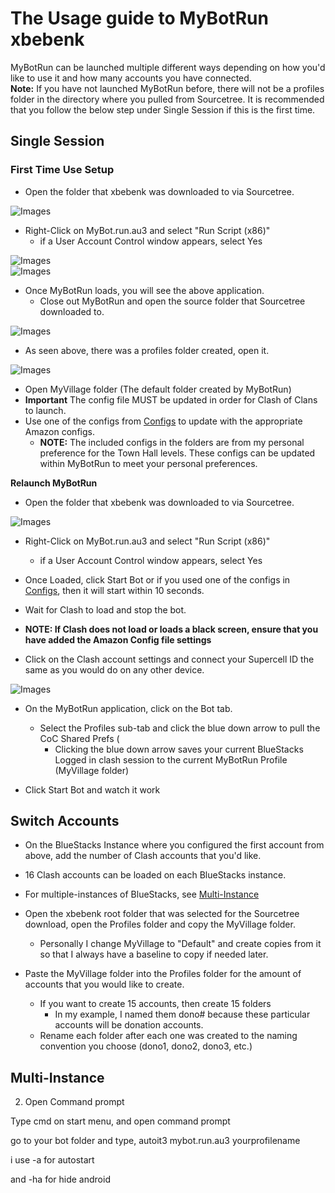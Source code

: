 # The Usage guide to MyBotRun xbebenk
MyBotRun can be launched multiple different ways depending on how you'd like to use it and how many accounts you have connected.   
**Note:** If you have not launched MyBotRun before, there will not be a profiles folder in the directory where you pulled from Sourcetree. 
It is recommended that you follow the below step under Single Session if this is the first time.

## <a name="single"></a>Single Session
### First Time Use Setup
* Open the folder that xbebenk was downloaded to via Sourcetree.

![Images](Images/Usage/MyBotRun_01.png)  
* Right-Click on MyBot.run.au3 and select "Run Script (x86)"
  * if a User Account Control window appears, select Yes   

![Images](Images/Usage/MyBotRun_04.png)  
![Images](Images/Usage/MyBotRun_05.png)  
* Once MyBotRun loads, you will see the above application.
  * Close out MyBotRun and open the source folder that Sourcetree downloaded to.

![Images](Images/Usage/MyBotRun_06.png)  
* As seen above, there was a profiles folder created, open it.  

![Images](Images/Usage/MyBotRun_07.png)  
* Open MyVillage folder (The default folder created by MyBotRun)
* **Important** The config file MUST be updated in order for Clash of Clans to launch.
* Use one of the configs from [Configs](./Configs) to update with the appropriate Amazon configs.
  * **NOTE:** The included configs in the folders are from my personal preference for the Town Hall levels. These configs can be updated within MyBotRun to meet your personal preferences.

**Relaunch MyBotRun**  

* Open the folder that xbebenk was downloaded to via Sourcetree.

![Images](Images/Usage/MyBotRun_01.png)  
* Right-Click on MyBot.run.au3 and select "Run Script (x86)"
  * if a User Account Control window appears, select Yes   

* Once Loaded, click Start Bot or if you used one of the configs in [Configs](./Configs), then it will start within 10 seconds. 
* Wait for Clash to load and stop the bot. 
 * **NOTE: If Clash does not load or loads a black screen, ensure that you have added the Amazon Config file settings**
* Click on the Clash account settings and connect your Supercell ID the same as you would do on any other device. 

![Images](Images/Usage/MyBotRun_01.png)  
* On the MyBotRun application, click on the Bot tab. 
  * Select the Profiles sub-tab and click the blue down arrow to pull the CoC Shared Prefs (
    * Clicking the blue down arrow saves your current BlueStacks Logged in clash session to the current MyBotRun Profile (MyVillage folder)

* Click Start Bot and watch it work


## <a name="switch"></a>Switch Accounts
* On the BlueStacks Instance where you configured the first account from above, add the number of Clash accounts that you'd like.
 * 16 Clash accounts can be loaded on each BlueStacks instance. 
 * For multiple-instances of BlueStacks, see [Multi-Instance](Usage.md#multi)  

* Open the xbebenk root folder that was selected for the Sourcetree download, open the Profiles folder and copy the MyVillage folder. 
  * Personally I change MyVillage to "Default" and create copies from it so that I always have a baseline to copy if needed later. 
* Paste the MyVillage folder into the Profiles folder for the amount of accounts that you would like to create. 
  * If you want to create 15 accounts, then create 15 folders
    * In my example, I named them dono# because these particular accounts will be donation accounts. 
  * Rename each folder after each one was created to the naming convention you choose (dono1, dono2, dono3, etc.)



## <a name="multi"></a>Multi-Instance











2. Open Command prompt


Type cmd on start menu, and open command prompt



go to your bot folder and type, autoit3 mybot.run.au3 yourprofilename

i use -a for autostart

and -ha for hide android

 
